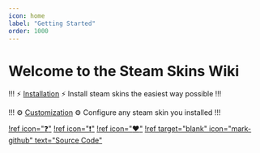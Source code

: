 ```yaml
---
icon: home
label: "Getting Started"
order: 1000
---
```

# Welcome to the Steam Skins Wiki

!!! :zap: [Installation](/guides/installation.md) :zap:
Install steam skins the easiest way possible
!!!

!!! :gear: [Customization](/guides/customization.md) :gear:
Configure any steam skin you installed
!!!

[!ref icon=":question:"](/faq.md)
[!ref icon=":exclamation:"](/license.md)
[!ref icon=":heart:"](/credits.md)
[!ref target="blank" icon="mark-github" text="Source Code"](https://github.com/xamionex/steamskins)
